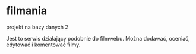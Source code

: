 # filmania
projekt na bazy danych 2

Jest to serwis działający podobnie do filmwebu. Można dodawać, oceniać, edytować i komentować filmy. 

